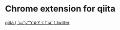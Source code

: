 # Chrome extension for qiita

[qiita ( ˘ω˘)ﾉ"Y☆Yヾ(˘ω˘ ) twitter](https://chrome.google.com/webstore/detail/qiita-%CB%98%CF%89%CB%98%EF%BE%89y%E2%98%86y%E3%83%BE%CB%98%CF%89%CB%98-twitter/acoblfmcdfihphocnnbcokdchegphalf)
